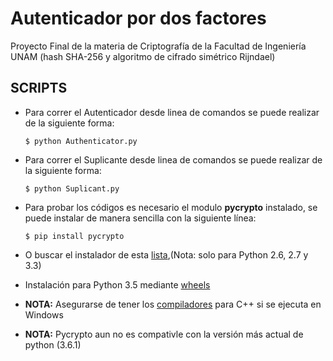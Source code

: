 # Autenticador por dos factores 

Proyecto Final de la materia de Criptografía de la Facultad de Ingeniería UNAM
(hash SHA-256 y algoritmo de cifrado simétrico Rijndael)

## SCRIPTS
* Para correr el Autenticador desde linea de comandos se puede realizar de la siguiente forma:

    ```
    $ python Authenticator.py
    ```

* Para correr el Suplicante desde linea de comandos se puede realizar de la siguiente forma:

    ```
    $ python Suplicant.py
    ```
* Para probar los códigos es necesario el modulo **pycrypto** instalado, se puede
     instalar de manera sencilla con la siguiente línea:

    ```
    $ pip install pycrypto
    ```
* O buscar el instalador de esta [lista](http://www.voidspace.org.uk/python/modules.shtml#pycrypto),(Nota: solo para Python 2.6, 2.7 y 3.3)

* Instalación para Python 3.5 mediante [wheels](https://github.com/sfbahr/PyCrypto-Wheels)

* **NOTA:** Asegurarse de tener los [compiladores](http://www.microsoft.com/en-us/download/details.aspx?id=44266) para C++ si se ejecuta en Windows 

* **NOTA:** Pycrypto aun no es compativle con la versión más actual de python (3.6.1)